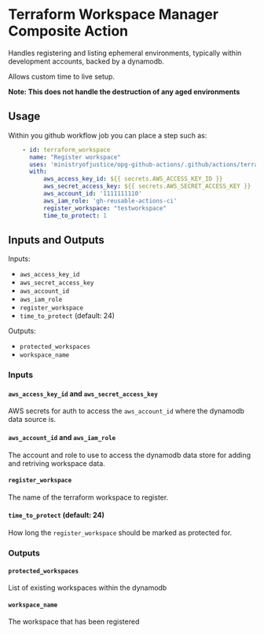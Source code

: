 # Terraform Workspace Manager Composite Action

Handles registering and listing ephemeral environments, typically within development accounts, backed by a dynamodb.

Allows custom time to live setup.

**Note: This does not handle the destruction of any aged environments**

## Usage

Within you github workflow job you can place a step such as:

```yaml
    - id: terraform_workspace
      name: "Register workspace"
      uses: 'ministryofjustice/opg-github-actions/.github/actions/terraform-workspace-manager@v2.3.1'
      with:
          aws_access_key_id: ${{ secrets.AWS_ACCESS_KEY_ID }}
          aws_secret_access_key: ${{ secrets.AWS_SECRET_ACCESS_KEY }}
          aws_account_id: '1111111110'
          aws_iam_role: 'gh-reusable-actions-ci'
          register_workspace: "testworkspace"
          time_to_protect: 1
```

## Inputs and Outputs

Inputs:
- `aws_access_key_id`
- `aws_secret_access_key`
- `aws_account_id`
- `aws_iam_role`
- `register_workspace`
- `time_to_protect` (default: 24)

Outputs:
- `protected_workspaces`
- `workspace_name`


### Inputs

#### `aws_access_key_id` and `aws_secret_access_key`
AWS secrets for auth to access the `aws_account_id` where the dynamodb data source is.

#### `aws_account_id` and `aws_iam_role`
The account and role to use to access the dynamodb data store for adding and retriving workspace data.

#### `register_workspace`
The name of the terraform workspace to register.

#### `time_to_protect` (default: 24)
How long the `register_workspace` should be marked as protected for.


### Outputs

#### `protected_workspaces`
List of existing workspaces within the dynamodb

#### `workspace_name`
The workspace that has been registered
